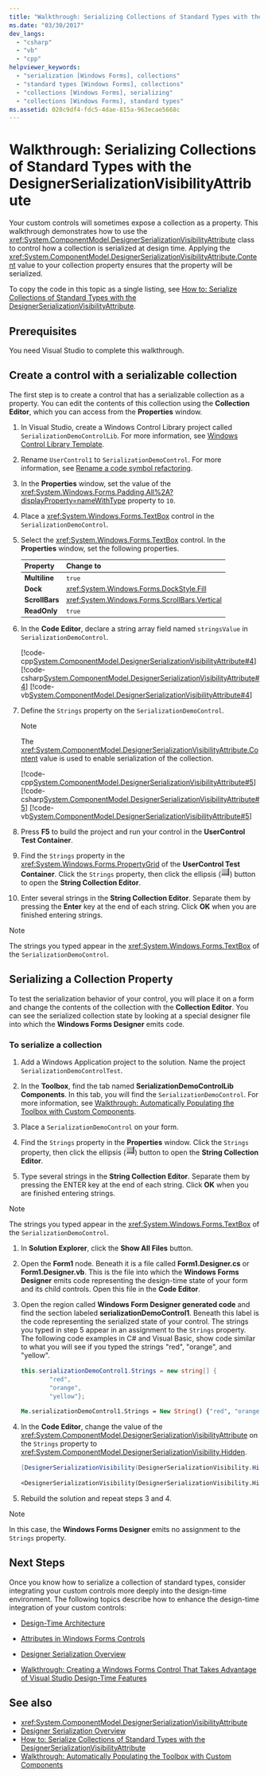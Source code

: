 ```yaml
---
title: "Walkthrough: Serializing Collections of Standard Types with the DesignerSerializationVisibilityAttribute"
ms.date: "03/30/2017"
dev_langs:
  - "csharp"
  - "vb"
  - "cpp"
helpviewer_keywords:
  - "serialization [Windows Forms], collections"
  - "standard types [Windows Forms], collections"
  - "collections [Windows Forms], serializing"
  - "collections [Windows Forms], standard types"
ms.assetid: 020c9df4-fdc5-4dae-815a-963ecae5668c
---
```

# Walkthrough: Serializing Collections of Standard Types with the DesignerSerializationVisibilityAttribute

Your custom controls will sometimes expose a collection as a property. This walkthrough demonstrates how to use the <xref:System.ComponentModel.DesignerSerializationVisibilityAttribute> class to control how a collection is serialized at design time. Applying the <xref:System.ComponentModel.DesignerSerializationVisibilityAttribute.Content> value to your collection property ensures that the property will be serialized.

To copy the code in this topic as a single listing, see [How to: Serialize Collections of Standard Types with the DesignerSerializationVisibilityAttribute](https://docs.microsoft.com/previous-versions/visualstudio/visual-studio-2013/ms171833(v=vs.120)).

## Prerequisites

You need Visual Studio to complete this walkthrough.

## Create a control with a serializable collection

The first step is to create a control that has a serializable collection as a property. You can edit the contents of this collection using the **Collection Editor**, which you can access from the **Properties** window.

1. In Visual Studio, create a Windows Control Library project called `SerializationDemoControlLib`. For more information, see [Windows Control Library Template](https://docs.microsoft.com/previous-versions/kxczf775(v=vs.100)).

2. Rename `UserControl1` to `SerializationDemoControl`. For more information, see [Rename a code symbol refactoring](/visualstudio/ide/reference/rename).

3. In the **Properties** window, set the value of the <xref:System.Windows.Forms.Padding.All%2A?displayProperty=nameWithType> property to `10`.

4. Place a <xref:System.Windows.Forms.TextBox> control in the `SerializationDemoControl`.

5. Select the <xref:System.Windows.Forms.TextBox> control. In the **Properties** window, set the following properties.

    |Property|Change to|
    |--------------|---------------|
    |**Multiline**|`true`|
    |**Dock**|<xref:System.Windows.Forms.DockStyle.Fill>|
    |**ScrollBars**|<xref:System.Windows.Forms.ScrollBars.Vertical>|
    |**ReadOnly**|`true`|

6. In the **Code Editor**, declare a string array field named `stringsValue` in `SerializationDemoControl`.

     [!code-cpp[System.ComponentModel.DesignerSerializationVisibilityAttribute#4](~/samples/snippets/cpp/VS_Snippets_Winforms/System.ComponentModel.DesignerSerializationVisibilityAttribute/cpp/form1.cpp#4)]
     [!code-csharp[System.ComponentModel.DesignerSerializationVisibilityAttribute#4](~/samples/snippets/csharp/VS_Snippets_Winforms/System.ComponentModel.DesignerSerializationVisibilityAttribute/CS/form1.cs#4)]
     [!code-vb[System.ComponentModel.DesignerSerializationVisibilityAttribute#4](~/samples/snippets/visualbasic/VS_Snippets_Winforms/System.ComponentModel.DesignerSerializationVisibilityAttribute/VB/form1.vb#4)]

7. Define the `Strings` property on the `SerializationDemoControl`.

   > [!NOTE]
   > The <xref:System.ComponentModel.DesignerSerializationVisibilityAttribute.Content> value is used to enable serialization of the collection.

   [!code-cpp[System.ComponentModel.DesignerSerializationVisibilityAttribute#5](~/samples/snippets/cpp/VS_Snippets_Winforms/System.ComponentModel.DesignerSerializationVisibilityAttribute/cpp/form1.cpp#5)]
   [!code-csharp[System.ComponentModel.DesignerSerializationVisibilityAttribute#5](~/samples/snippets/csharp/VS_Snippets_Winforms/System.ComponentModel.DesignerSerializationVisibilityAttribute/CS/form1.cs#5)]
   [!code-vb[System.ComponentModel.DesignerSerializationVisibilityAttribute#5](~/samples/snippets/visualbasic/VS_Snippets_Winforms/System.ComponentModel.DesignerSerializationVisibilityAttribute/VB/form1.vb#5)]

8. Press **F5** to build the project and run your control in the **UserControl Test Container**.

9. Find the `Strings` property in the <xref:System.Windows.Forms.PropertyGrid> of the **UserControl Test Container**. Click the `Strings` property, then click the ellipsis (![Use the ellipsis button to access the CellStyle Builder dialog box.](./media/serializing-collections-designerserializationvisibilityattribute/visual-studio-ellipsis-button.png)) button to open the **String Collection Editor**.

10. Enter several strings in the **String Collection Editor**. Separate them by pressing the **Enter** key at the end of each string. Click **OK** when you are finished entering strings.

   > [!NOTE]
   > The strings you typed appear in the <xref:System.Windows.Forms.TextBox> of the `SerializationDemoControl`.

## Serializing a Collection Property

To test the serialization behavior of your control, you will place it on a form and change the contents of the collection with the **Collection Editor**. You can see the serialized collection state by looking at a special designer file into which the **Windows Forms Designer** emits code.

### To serialize a collection

1. Add a Windows Application project to the solution. Name the project `SerializationDemoControlTest`.

2. In the **Toolbox**, find the tab named **SerializationDemoControlLib Components**. In this tab, you will find the `SerializationDemoControl`. For more information, see [Walkthrough: Automatically Populating the Toolbox with Custom Components](walkthrough-automatically-populating-the-toolbox-with-custom-components.md).

3. Place a `SerializationDemoControl` on your form.

4. Find the `Strings` property in the **Properties** window. Click the `Strings` property, then click the ellipsis (![Use the ellipsis button to access the CellStyle Builder dialog box.](./media/serializing-collections-designerserializationvisibilityattribute/visual-studio-ellipsis-button.png)) button to open the **String Collection Editor**.

5. Type several strings in the **String Collection Editor**. Separate them by pressing the ENTER key at the end of each string. Click **OK** when you are finished entering strings.

> [!NOTE]
> The strings you typed appear in the <xref:System.Windows.Forms.TextBox> of the `SerializationDemoControl`.

1. In **Solution Explorer**, click the **Show All Files** button.

2. Open the **Form1** node. Beneath it is a file called **Form1.Designer.cs** or **Form1.Designer.vb**. This is the file into which the **Windows Forms Designer** emits code representing the design-time state of your form and its child controls. Open this file in the **Code Editor**.

3. Open the region called **Windows Form Designer generated code** and find the section labeled **serializationDemoControl1**. Beneath this label is the code representing the serialized state of your control. The strings you typed in step 5 appear in an assignment to the `Strings` property. The following code examples in C# and Visual Basic, show code similar to what you will see if you typed the strings "red", "orange", and "yellow".

    ```csharp
    this.serializationDemoControl1.Strings = new string[] {
            "red",
            "orange",
            "yellow"};
    ```

    ```vb
    Me.serializationDemoControl1.Strings = New String() {"red", "orange", "yellow"}
    ```

4. In the **Code Editor**, change the value of the <xref:System.ComponentModel.DesignerSerializationVisibilityAttribute> on the `Strings` property to <xref:System.ComponentModel.DesignerSerializationVisibility.Hidden>.

    ```csharp
    [DesignerSerializationVisibility(DesignerSerializationVisibility.Hidden)]
    ```

    ```vb
    <DesignerSerializationVisibility(DesignerSerializationVisibility.Hidden)> _
    ```

5. Rebuild the solution and repeat steps 3 and 4.

> [!NOTE]
> In this case, the **Windows Forms Designer** emits no assignment to the `Strings` property.

## Next Steps

Once you know how to serialize a collection of standard types, consider integrating your custom controls more deeply into the design-time environment. The following topics describe how to enhance the design-time integration of your custom controls:

- [Design-Time Architecture](https://docs.microsoft.com/previous-versions/visualstudio/visual-studio-2013/c5z9s1h4(v=vs.120))

- [Attributes in Windows Forms Controls](attributes-in-windows-forms-controls.md)

- [Designer Serialization Overview](https://docs.microsoft.com/previous-versions/visualstudio/visual-studio-2013/ms171834(v=vs.120))

- [Walkthrough: Creating a Windows Forms Control That Takes Advantage of Visual Studio Design-Time Features](creating-a-wf-control-design-time-features.md)

## See also

- <xref:System.ComponentModel.DesignerSerializationVisibilityAttribute>
- [Designer Serialization Overview](https://docs.microsoft.com/previous-versions/visualstudio/visual-studio-2013/ms171834(v=vs.120))
- [How to: Serialize Collections of Standard Types with the DesignerSerializationVisibilityAttribute](https://docs.microsoft.com/previous-versions/visualstudio/visual-studio-2013/ms171833(v=vs.120))
- [Walkthrough: Automatically Populating the Toolbox with Custom Components](walkthrough-automatically-populating-the-toolbox-with-custom-components.md)

